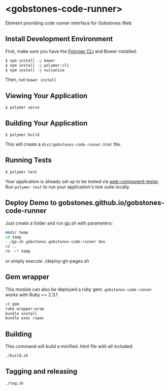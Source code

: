# \<gobstones-code-runner\>

Element providing code runner interface for Gobstones Web

## Install Development Environment

First, make sure you have the [Polymer CLI](https://www.npmjs.com/package/polymer-cli) and Bower installed.

```Bash
$ npm install -g bower
$ npm install -g polymer-cli
$ npm install -g vulcanize

```

Then, run `bower install`

## Viewing Your Application

```
$ polymer serve
```

## Building Your Application

```
$ polymer build
```

This will create a `dist/gobstones-code-runner.html` file.

## Running Tests

```
$ polymer test
```

Your application is already set up to be tested via [web-component-tester](https://github.com/Polymer/web-component-tester). Run `polymer test` to run your application's test suite locally.

## Deploy Demo to gobstones.github.io/gobstones-code-runner

Just create a folder and run gp.sh with parameters:

```bash
mkdir temp
cd temp
../gp.sh gobstones gobstones-code-runner dev
cd ..
rm -rf temp
```

or simply execute ./deploy-gh-pages.sh

## Gem wrapper

This module can also be deployed a ruby gem. `gobstones-code-runner` works with Ruby >= 2.3.1

```bash
cd gem
rake wrapper:wrap
bundle install
bundle exec rspec
```

## Building

This command will build a minified .html file with all included:

```bash
./build.sh
```

## Tagging and releasing

```bash
./tag.sh
```

